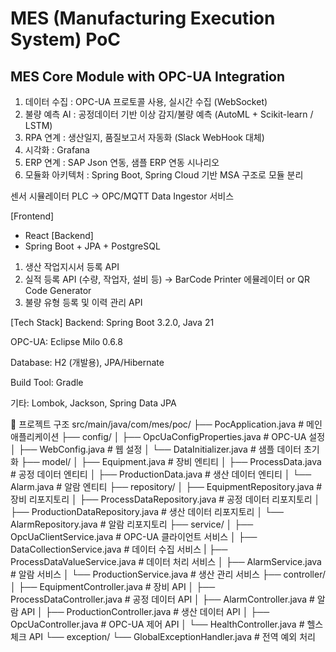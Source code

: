 # MES (Manufacturing Execution System) PoC

## MES Core Module with OPC-UA Integration

1. 데이터 수집 : OPC-UA 프로토콜 사용, 실시간 수집 (WebSocket)
2. 불량 예측 AI : 공정데이터 기반 이상 감지/불량 예측 (AutoML + Scikit-learn / LSTM)
3. RPA 연계 : 생산일지, 품질보고서 자동화 (Slack WebHook 대체)
4. 시각화 : Grafana
5. ERP 연계 : SAP Json 연동, 샘플 ERP 연동 시나리오
6. 모듈화 아키텍처 : Spring Boot, Spring Cloud 기반 MSA 구조로 모듈 분리

센서 시뮬레이터
PLC -> OPC/MQTT
Data Ingestor 서비스

[Frontend]
- React
[Backend]
- Spring Boot + JPA + PostgreSQL

1) 생산 작업지시서 등록 API
2) 실적 등록 API (수량, 작업자, 설비 등) -> BarCode Printer 에뮬레이터 or QR Code Generator
3) 불량 유형 등록 및 이력 관리 API


[Tech Stack]
Backend: Spring Boot 3.2.0, Java 21

OPC-UA: Eclipse Milo 0.6.8

Database: H2 (개발용), JPA/Hibernate

Build Tool: Gradle

기타: Lombok, Jackson, Spring Data JPA

📁 프로젝트 구조
src/main/java/com/mes/poc/
├── PocApplication.java          # 메인 애플리케이션
├── config/
│   ├── OpcUaConfigProperties.java  # OPC-UA 설정
│   ├── WebConfig.java              # 웹 설정
│   └── DataInitializer.java        # 샘플 데이터 초기화
├── model/
│   ├── Equipment.java              # 장비 엔티티
│   ├── ProcessData.java            # 공정 데이터 엔티티
│   ├── ProductionData.java         # 생산 데이터 엔티티
│   └── Alarm.java                  # 알람 엔티티
├── repository/
│   ├── EquipmentRepository.java     # 장비 리포지토리
│   ├── ProcessDataRepository.java   # 공정 데이터 리포지토리
│   ├── ProductionDataRepository.java # 생산 데이터 리포지토리
│   └── AlarmRepository.java         # 알람 리포지토리
├── service/
│   ├── OpcUaClientService.java      # OPC-UA 클라이언트 서비스
│   ├── DataCollectionService.java   # 데이터 수집 서비스
|   ├── ProcessDataValueService.java # 데이터 처리 서비스
│   ├── AlarmService.java            # 알람 서비스
│   └── ProductionService.java       # 생산 관리 서비스
├── controller/
│   ├── EquipmentController.java    # 장비 API
│   ├── ProcessDataController.java  # 공정 데이터 API
│   ├── AlarmController.java        # 알람 API
│   ├── ProductionController.java   # 생산 데이터 API
│   ├── OpcUaController.java        # OPC-UA 제어 API
│   └── HealthController.java       # 헬스체크 API
└── exception/
└── GlobalExceptionHandler.java # 전역 예외 처리
